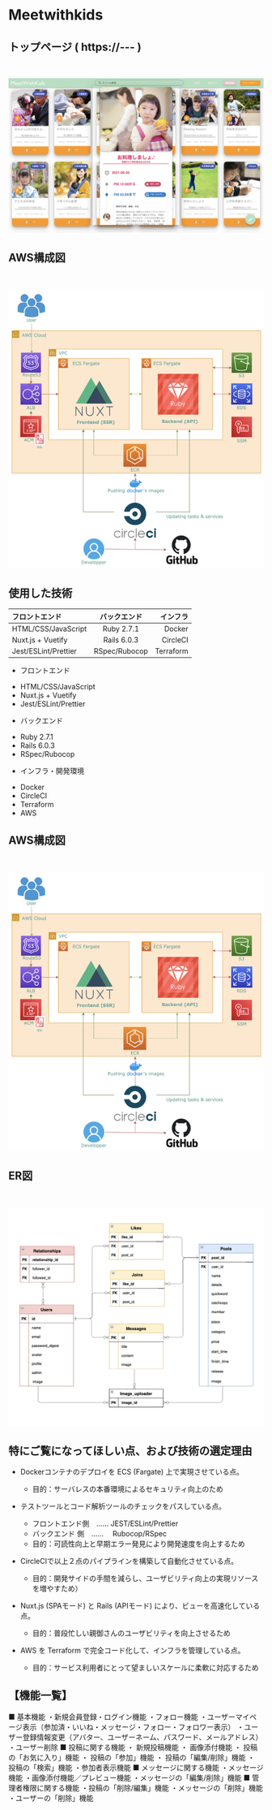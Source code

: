 # Meetwithkids


## トップページ ( https://--- )
<br>

![TOP](/frontend/assets/images/readme/top1.png "TOP")
<br>




## AWS構成図
<br>

![AWS](/frontend/assets/images/infrastructure3.png "AWS")
<br>



## 使用した技術
| フロントエンド  | バックエンド  | インフラ |
| :--- | :---: | ---: |
| HTML/CSS/JavaScript | Ruby 2.7.1 | Docker |
| Nuxt.js + Vuetify | Rails 6.0.3 | CircleCI |
| Jest/ESLint/Prettier | RSpec/Rubocop | Terraform |


* フロントエンド  
- HTML/CSS/JavaScript
- Nuxt.js + Vuetify
- Jest/ESLint/Prettier

* バックエンド 
- Ruby 2.7.1  
- Rails 6.0.3
- RSpec/Rubocop

* インフラ・開発環境  
- Docker
- CircleCI
- Terraform
- AWS

## AWS構成図
<br>

![AWS](/frontend/assets/images/infrastructure3.png "AWS")
<br>


## ER図
<br>

![ER](frontend/assets/images/ER4.png "ER")
<br>


## 特にご覧になってほしい点、および技術の選定理由
* Dockerコンテナのデプロイを ECS (Fargate) 上で実現させている点。<br>
  * 目的：サーバレスの本番環境によるセキュリティ向上のため

* テストツールとコード解析ツールのチェックをパスしている点。<br>
  * フロントエンド側　……   JEST/ESLint/Prettier
  * バックエンド 側　……  　Rubocop/RSpec
  * 目的：可読性向上と早期エラー発見により開発速度を向上するため

* CircleCIで以上２点のパイプラインを構築して自動化させている点。
  * 目的：開発サイドの手間を減らし、ユーザビリティ向上の実現リソースを増やすため）

* Nuxt.js (SPAモード) と Rails (APIモード) により、ビューを高速化している点。<br>
  * 目的：普段忙しい親御さんのユーザビリティを向上させるため

* AWS を Terraform で完全コード化して、インフラを管理している点。<br>
  * 目的：サービス利用者にとって望ましいスケールに柔軟に対応するため


## 【機能一覧】
■ 基本機能
 ・新規会員登録・ログイン機能
 ・フォロー機能
 ・ユーザーマイページ表示（参加済・いいね・メッセージ・フォロー・フォロワー表示）
 ・ユーザー登録情報変更（アバター、ユーザーネーム、パスワード、メールアドレス）
 ・ユーザー削除
■ 投稿に関する機能
 ・ 新規投稿機能
 ・ 画像添付機能
 ・ 投稿の「お気に入り」機能
 ・ 投稿の「参加」機能
 ・ 投稿の「編集/削除」機能
 ・ 投稿の「検索」機能
 ・参加者表示機能
■ メッセージに関する機能
 ・メッセージ機能
 ・画像添付機能／プレビュー機能 
 ・メッセージの「編集/削除」機能
■ 管理者権限に関する機能
 ・投稿の「削除/編集」機能
 ・メッセージの「削除」機能
 ・ユーザーの「削除」機能





